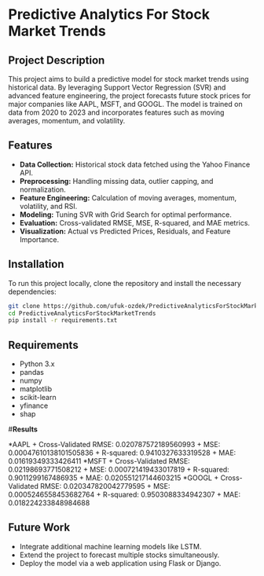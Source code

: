 # **Predictive Analytics For Stock Market Trends**

## **Project Description**

This project aims to build a predictive model for stock market trends using historical data. By leveraging Support Vector Regression (SVR) and advanced feature engineering, the project forecasts future stock prices for major companies like AAPL, MSFT, and GOOGL. The model is trained on data from 2020 to 2023 and incorporates features such as moving averages, momentum, and volatility.


## **Features**
+ **Data Collection:** Historical stock data fetched using the Yahoo Finance API.
+ **Preprocessing:** Handling missing data, outlier capping, and normalization.
+ **Feature Engineering:** Calculation of moving averages, momentum, volatility, and RSI.
+ **Modeling:** Tuning SVR with Grid Search for optimal performance.
+ **Evaluation:** Cross-validated RMSE, MSE, R-squared, and MAE metrics.
+ **Visualization:** Actual vs Predicted Prices, Residuals, and Feature Importance.

## Installation

To run this project locally, clone the repository and install the necessary dependencies:

```bash
git clone https://github.com/ufuk-ozdek/PredictiveAnalyticsForStockMarketTrends.git
cd PredictiveAnalyticsForStockMarketTrends
pip install -r requirements.txt
```

## **Requirements**
+ Python 3.x
+ pandas
+ numpy
+ matplotlib
+ scikit-learn
+ yfinance
+ shap

#**Results**

*AAPL
    + Cross-Validated RMSE: 0.020787572189560993
    + MSE: 0.00047610138101505836
    + R-squared: 0.9410327633319528
    + MAE: 0.01619349333426411
*MSFT
    + Cross-Validated RMSE: 0.02198693771508212
    + MSE: 0.000721419433017819
    + R-squared: 0.9011299167486935
    + MAE: 0.020551217144603215
*GOOGL
    + Cross-Validated RMSE: 0.020347820042779595
    + MSE: 0.0005246558453682764
    + R-squared: 0.9503088334942307
    + MAE: 0.018224233848984688

  
## Future Work
+ Integrate additional machine learning models like LSTM.
+ Extend the project to forecast multiple stocks simultaneously.
+ Deploy the model via a web application using Flask or Django.
